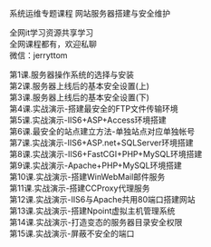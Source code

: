 系统运维专题课程 网站服务器搭建与安全维护

全网it学习资源共享学习<br>全网课程都有，欢迎私聊<br>微信：jerryttom<br>

第1课.服务器操作系统的选择与安装<br> 第2课.服务器上线后的基本安全设置(上)<br> 第3课.服务器上线后的基本安全设置(下)<br> 第4课.实战演示-搭建最安全的FTP文件传输环境<br> 第5课.实战演示-IIS6+ASP+Access环境搭建<br> 第6课.最安全的站点建立方法-单独站点对应单独帐号<br> 第7课.实战演示-IIS6+ASP.net+SQLServer环境搭建<br> 第8课.实战演示-IIS6+FastCGI+PHP+MySQL环境搭建<br> 第9课.实战演示-Apache+PHP+MySQL环境搭建<br> 第10课.实战演示-搭建WinWebMail邮件服务<br> 第11课.实战演示-搭建CCProxy代理服务<br> 第12课.实战演示-IIS6与Apache共用80端口搭建网站<br> 第13课.实战演示-搭建Npoint虚拟主机管理系统<br> 第14课.实战演示-打造变态的服务器目录安全权限<br> 第15课.实战演示-屏蔽不安全的端口